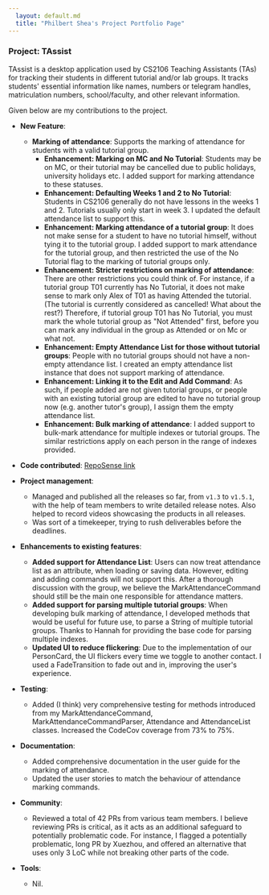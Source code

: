 ```yaml
---
  layout: default.md
  title: "Philbert Shea's Project Portfolio Page"
---
```


### Project: TAssist

TAssist is a desktop application used by CS2106 Teaching Assistants (TAs) for tracking their students in different
tutorial and/or lab groups. It tracks students' essential information like names, numbers or telegram handles,
matriculation numbers, school/faculty, and other relevant information.

Given below are my contributions to the project.

* **New Feature**:
  * **Marking of attendance**: Supports the marking of attendance for students with a valid tutorial group.
    * **Enhancement: Marking on MC and No Tutorial**: Students may be on MC, or their tutorial may be cancelled due
    to public holidays, university holidays etc. I added support for marking attendance to these statuses.
    * **Enhancement: Defaulting Weeks 1 and 2 to No Tutorial**: Students in CS2106 generally do not have lessons
    in the weeks 1 and 2. Tutorials usually only start in week 3. I updated the default attendance list to support this.
    * **Enhancement: Marking attendance of a tutorial group**: It does not make sense for a student to have no tutorial
    himself, without tying it to the tutorial group. I added support to mark attendance for the tutorial group,
    and then restricted the use of the No Tutorial flag to the marking of tutorial groups only.
    * **Enhancement: Stricter restrictions on marking of attendance**: There are other restrictions you could think of.
    For instance, if a tutorial group T01 currently has No Tutorial, it does not make sense to mark only Alex of T01
    as having Attended the tutorial. (The tutorial is currently considered as cancelled! What about the rest?)
    Therefore, if tutorial group T01 has No Tutorial, you must mark the whole tutorial group as "Not Attended" first,
    before you can mark any individual in the group as Attended or on Mc or what not.
    * **Enhancement: Empty Attendance List for those without tutorial groups**: People with no tutorial groups should
    not have a non-empty attendance list. I created an empty attendance list instance that does not support marking of
    attendance.
    * **Enhancement: Linking it to the Edit and Add Command**: As such, if people added are not given tutorial groups,
    or people with an existing tutorial group are edited to have no tutorial group now (e.g. another tutor's group),
    I assign them the empty attendance list.
    * **Enhancement: Bulk marking of attendance**: I added support to bulk-mark attendance for multiple indexes or tutorial groups.
    The similar restrictions apply on each person in the range of indexes provided.

* **Code contributed**: [RepoSense link](https://nus-cs2103-ay2425s2.github.io/tp-dashboard/?search=philbertshea)

* **Project management**:
  * Managed and published all the releases so far, from `v1.3` to `v1.5.1`, with the help of team members to write detailed
  release notes. Also helped to record videos showcasing the products in all releases.
  * Was sort of a timekeeper, trying to rush deliverables before the deadlines.

* **Enhancements to existing features**:
  * **Added support for Attendance List**: Users can now treat attendance list as an attribute, when loading or saving data.
  However, editing and adding commands will not support this. After a thorough discussion with the group, we believe the
  MarkAttendanceCommand should still be the main one responsible for attendance matters.
  * **Added support for parsing multiple tutorial groups**: When developing bulk marking of attendance, I developed methods
  that would be useful for future use, to parse a String of multiple tutorial groups. Thanks to Hannah for providing
  the base code for parsing multiple indexes.
  * **Updated UI to reduce flickering**: Due to the implementation of our PersonCard, the UI flickers every time
  we toggle to another contact. I used a FadeTransition to fade out and in, improving the user's experience.

* **Testing**:
  * Added (I think) very comprehensive testing for methods introduced from my MarkAttendanceCommand, MarkAttendanceCommandParser,
  Attendance and AttendanceList classes. Increased the CodeCov coverage from 73% to 75%.

* **Documentation**:
  * Added comprehensive documentation in the user guide for the marking of attendance.
  * Updated the user stories to match the behaviour of attendance marking commands.

* **Community**:
  * Reviewed a total of 42 PRs from various team members. I believe reviewing PRs is critical, as it acts as
  an additional safeguard to potentially problematic code. For instance, I flagged a potentially problematic, long
  PR by Xuezhou, and offered an alternative that uses only 3 LoC while not breaking other parts of the code.

* **Tools**:
  * Nil.
